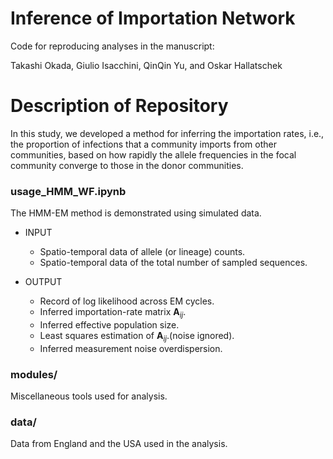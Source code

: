 # Inference of Importation Network
Code for reproducing analyses in the manuscript:

Takashi Okada, Giulio Isacchini, QinQin Yu, and Oskar Hallatschek

# Description of Repository

In this study, we developed a method for inferring the importation rates, i.e., the proportion of infections that a community imports from other communities, based on how rapidly the allele frequencies in the focal community converge to those in the donor communities.

### usage_HMM_WF.ipynb
The HMM-EM method is demonstrated using simulated data.

* INPUT
    * Spatio-temporal data of allele (or lineage) counts.
    * Spatio-temporal data of the total number of sampled sequences.

* OUTPUT
    * Record of log likelihood across EM cycles.
    * Inferred importation-rate matrix ${\mathbf A}_{ij}$.
    * Inferred effective population size.
    * Least squares estimation of ${\mathbf A}_{ij}$.(noise ignored).
    * Inferred measurement noise overdispersion.

### modules/
Miscellaneous tools used for analysis.

### data/
Data from England and the USA used in the analysis.

 
